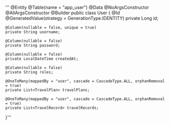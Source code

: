 ''' @Entity
@Table(name = "app_user")
@Data
@NoArgsConstructor
@AllArgsConstructor
@Builder
public class User {
    @Id
    @GeneratedValue(strategy = GenerationType.IDENTITY)
    private Long id;

    @Column(nullable = false, unique = true)
    private String username;

    @Column(nullable = false)
    private String password;

    @Column(nullable = false)
    private LocalDateTime createdAt;

    @Column(nullable = false)
    private String roles;

    @OneToMany(mappedBy = "user", cascade = CascadeType.ALL, orphanRemoval = true)
    private List<TravelPlan> travelPlans;

    @OneToMany(mappedBy = "user", cascade = CascadeType.ALL, orphanRemoval = true)
    private List<TravelRecord> travelRecords;

}'''
